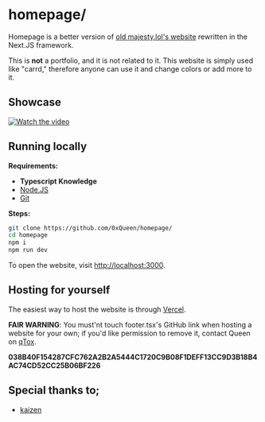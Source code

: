# homepage/
Homepage is a better version of [old majesty.lol's website](https://github.com/0xQueen/majesty.lol) rewritten in the Next.JS framework. 

This is **not** a portfolio, and it is not related to it. This website is simply used like "carrd," therefore anyone can use it and change colors or add more to it.

## Showcase
[![Watch the video](https://media.discordapp.net/attachments/1093582039187468370/1213287170635333682/image.png?ex=65f4ecbb&is=65e277bb&hm=2354d8a72aef36a590b5d46777174e6faaf8f724a43b27faac85e4b05588081f&=&format=webp&quality=lossless&width=917&height=671)](https://streamable.com/yn03si)


## Running locally

**Requirements:**
- **Typescript Knowledge**
- [Node.JS](https://git-scm.com/)
- [Git](https://nodejs.org/en)

**Steps:**
```bash
git clone https://github.com/0xQueen/homepage/
cd homepage
npm i
npm run dev
```

To open the website, visit [http://localhost:3000](https://localhost:3000).

## Hosting for yourself

The easiest way to host the website is through [Vercel](https://vercel.com/new?utm_medium=default-template&filter=next.js&utm_source=create-next-app&utm_campaign=create-next-app-readme).

**FAIR WARNING**: You must'nt touch footer.tsx's GitHub link when hosting a website for your own; if you'd like permission to remove it, contact Queen on [qTox](https://qtox.github.io/).

**038B40F154287CFC762A2B2A5444C1720C9B08F1DEFF13CC9D3B18B4AC74CD52CC25B06BF226**

## Special thanks to;
- [kaizen](https://kzn.sh)
